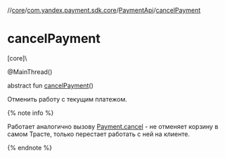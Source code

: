 //[core](../../../index.md)/[com.yandex.payment.sdk.core](../index.md)/[PaymentApi](index.md)/[cancelPayment](cancel-payment.md)

# cancelPayment

[core]\

@MainThread()

abstract fun [cancelPayment](cancel-payment.md)()

Отменить работу с текущим платежом.

{% note info %}

Работает аналогично вызову [Payment.cancel](-payment/cancel.md) - не отменяет корзину в самом Трасте, только перестает работать с ней на клиенте.

{% endnote %}
